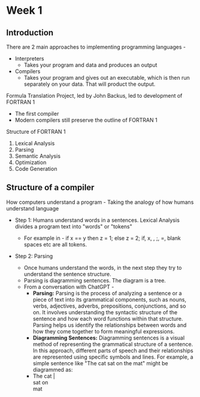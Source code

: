 # Week 1
## Introduction
There are 2 main approaches to implementing programming languages -
- Interpreters
	- Takes your program and data and produces an output
- Compilers
	- Takes your program and gives out an executable, which is then run separately on your data. That will product the output.

Formula Translation Project, led by John Backus, led to development of FORTRAN 1
- The first compiler
- Modern compilers still preserve the outline of FORTRAN 1

Structure of FORTRAN 1
1. Lexical Analysis
2. Parsing
3. Semantic Analysis
4. Optimization
5. Code Generation

## Structure of a compiler
How computers understand a program - Taking the analogy of how humans understand language
- Step 1: Humans understand words in a sentences. Lexical Analysis divides a program text into "words" or "tokens"
	- For example in -
		if x == y then z = 1; else z = 2;
		if, x, , ;, =, blank spaces etc are all tokens.

- Step 2: Parsing
	- Once humans understand the words, in the next step they try to understand the sentence structure.
	- Parsing is diagramming sentences. The diagram is a tree.
	- From a conversation with ChatGPT -
		- **Parsing:** Parsing is the process of analyzing a sentence or a piece of text into its grammatical components, such as nouns, verbs, adjectives, adverbs, prepositions, conjunctions, and so on. It involves understanding the syntactic structure of the sentence and how each word functions within that structure. Parsing helps us identify the relationships between words and how they come together to form meaningful expressions.
		- **Diagramming Sentences:** Diagramming sentences is a visual method of representing the grammatical structure of a sentence. In this approach, different parts of speech and their relationships are represented using specific symbols and lines. For example, a simple sentence like "The cat sat on the mat" might be diagrammed as:
		-   The cat
		    |        \
		   sat      on
		         \
	             mat
